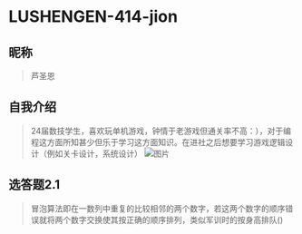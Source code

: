 # LUSHENGEN-414-jion
## 昵称
> 芦圣恩
## 自我介绍
> 24届数技学生，喜欢玩单机游戏，钟情于老游戏但通关率不高：），对于编程这方面所知甚少但乐于学习这方面知识。在进社之后想要学习游戏逻辑设计（例如关卡设计，系统设计）
![图片](https://image.gcores.com/caf63e27f3e1736d79f5784fcbfb95f5-4928-3264.JPG?x-oss-process=image/quality,q_90/format,webp)
## 选答题2.1
> 冒泡算法即在一数列中重复的比较相邻的两个数字，若这两个数字的顺序错误就将两个数字交换使其按正确的顺序排列，类似军训时的按身高排队()

